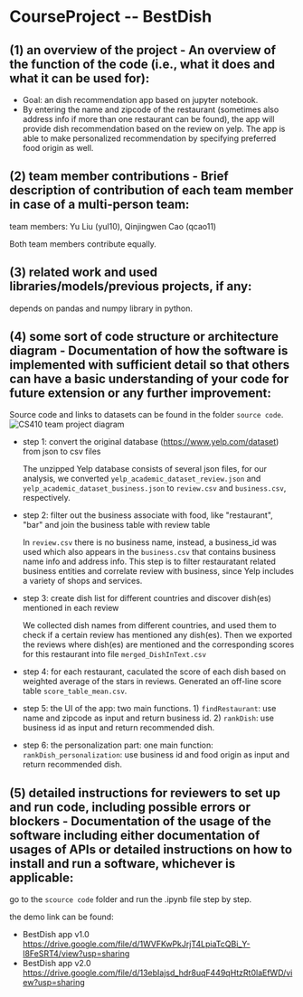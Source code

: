 # CourseProject -- BestDish

## (1) an overview of the project - An overview of the function of the code (i.e., what it does and what it can be used for):
+ Goal: an dish recommendation app based on jupyter notebook. 
+ By entering the name and zipcode of the restaurant (sometimes also address info if more than one restaurant can be found), the app will provide dish recommendation based on the review on yelp. The app is able to make personalized recommendation by specifying preferred food origin as well. 

## (2) team member contributions - Brief description of contribution of each team member in case of a multi-person team: 
team members: Yu Liu (yul10), Qinjingwen Cao (qcao11)

Both team members contribute equally.

## (3) related work and used libraries/models/previous projects, if any: 
depends on pandas and numpy library in python.

## (4) some sort of code structure or architecture diagram - Documentation of how the software is implemented with sufficient detail so that others can have a basic understanding of your code for future extension or any further improvement: 
Source code and links to datasets can be found in the folder `source code`.
![CS410 team project diagram](https://user-images.githubusercontent.com/43865938/206520696-57482182-0472-4a1e-a5a9-75ce24b14956.jpg)

+ step 1: convert the original database (https://www.yelp.com/dataset) from json to csv files

    The unzipped Yelp database consists of several json files, for our analysis, we converted `yelp_academic_dataset_review.json` and `yelp_academic_dataset_business.json` to `review.csv` and `business.csv`, respectively. 
+ step 2: filter out the business associate with food, like "restaurant", "bar" and join the business table with review table

    In `review.csv` there is no business name, instead, a business_id was used which also appears in the `business.csv` that contains business name info and address info. This step is to filter restauratant related business entities and correlate review with business, since Yelp includes a variety of shops and services.  
+ step 3: create dish list for different countries and discover dish(es) mentioned in each review

    We collected dish names from different countries, and used them to check if a certain review has mentioned any dish(es). Then we exported the reviews where dish(es) are mentioned and the corresponding scores for this restaurant into file `merged_DishInText.csv` 
+ step 4: for each restaurant, caculated the score of each dish based on weighted average of the stars in reviews. Generated an off-line score table `score_table_mean.csv`.
+ step 5: the UI of the app: two main functions. 1) `findRestaurant`: use name and zipcode as input and return business id. 2) `rankDish`: use business id as input and return recommended dish.
+ step 6: the personalization part: one main function: `rankDish_personalization`: use business id and food origin as input and return recommended dish.

## (5) detailed instructions for reviewers to set up and run code, including possible errors or blockers - Documentation of the usage of the software including either documentation of usages of APIs or detailed instructions on how to install and run a software, whichever is applicable:
go to the `scource code` folder and run the .ipynb file step by step.

the demo link can be found:
+ BestDish app v1.0 https://drive.google.com/file/d/1WVFKwPkJrjT4LpiaTcQBi_Y-l8FeSRT4/view?usp=sharing
+ BestDish app v2.0 https://drive.google.com/file/d/13ebIajsd_hdr8uqF449qHtzRt0laEfWD/view?usp=sharing



